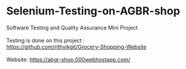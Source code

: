 # Selenium-Testing-on-AGBR-shop
Software Testing and Quality Assurance Mini Project <br />
<br />
Testing is done on this project : <br />
https://github.com/rithvikgit/Grocery-Shopping-Website <br/>
<br/>
Website: https://abgr-shop.000webhostapp.com/
